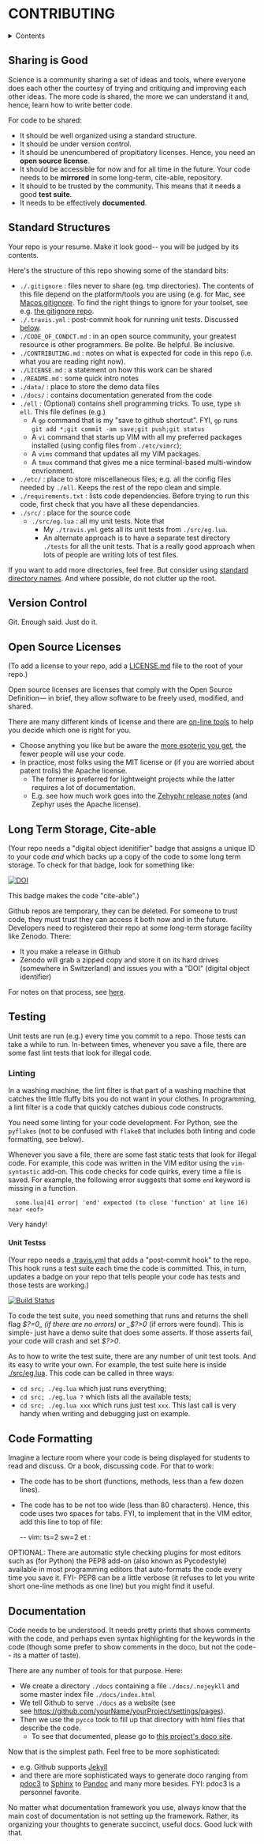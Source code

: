 # CONTRIBUTING

<details> <summary>Contents</summary>

- [Sharing  is Good](#sharing-is-good)
  - [Version Control](#version-control)
  - [Open Source Licenses](#open-source-licenses)
  - [Long Term Storage, Cite-able](#long-term-storage,-cite-able)
  - [Unit Tests](#unit-tests)
  - [Documentation](#documentation)

</details>


## Sharing  is Good

Science is a community sharing a  set of ideas  and tools,
where everyone does each other the courtesy of trying and
critiquing and improving each other ideas.
The more code is shared, the more we can understand it
and, hence, learn  how to write better code.

For code to be shared:

- It should be well organized using a standard structure.
- It should be under version control.
- It should be unencumbered of  propitiatory licenses.
  Hence, you need an **open source license**. 
- It should be accessible for now and for all time in the future.
  Your code needs to be **mirrored** 
  in some long-term, cite-able, repository.
- It should to be  trusted by the community. This means that it needs a good
  **test suite**.
- It needs to be effectively **documented**.

## Standard Structures

Your repo is your resume. Make it look good-- you will be judged by its  contents.

Here's the structure of this repo showing some of the standard bits:

- `./.gitignore` : files never to share (eg. tmp directories). The contents of
  this file depend on the platform/tools you are using 
   (e.g. for Mac, see [Macos.gitignore](https://github.com/github/gitignore/blob/master/Global/macOS.gitignore).
   To find the right things to ignore for your toolset, see e.g. [the gitignore repo](https://github.com/github/gitignore).
- `./.travis.yml` : post-commit hook for running unit tests. Discussed  [below](#unit-tests).
- `./CODE_OF_CONDCT.md` :  in an open source community, your greatest  resource is other programmers.
   Be polite. Be helpful. Be inclusive. 
- `./CONTRIBUTING.md` : notes on what is expected for code in this  repo (i.e. what you are reading  right now).
- `./LICENSE.md` : a statement on how this work can be  shared
- `./README.md` : some quick intro notes
- `./data/` : place to store the demo data files
- `./docs/` : contains documentation generated from the code
- `./ell` : (Optional) contains shell programming tricks. To use, type `sh ell`.
     This file defines (e.g.)
   - A `gp` command that is my "save to github shortcut". FYI, `gp` runs      
     `git add *;git commit -am save;git push;git status`
   - A `vi` command that starts up VIM with all my preferred packages installed (using config files
     from `./etc/vimrc`);
   - A `vims` command that updates all my VIM packages.
   - A `tmux` command that gives me a nice terminal-based multi-window envrionment.
- `./etc/` : place to store miscellaneous files; e.g. all the config files needed by `./ell`.
   Keeps the rest of the repo clean and simple.
- `./requirements.txt` : lists code dependencies. Before trying to run this code,
   first check that you have all these dependancies.
- `./src/` : place for the source code
  - `./src/eg.lua` : all my unit tests. Note that
     - My `./travis.yml` gets all its  unit tests from `./src/eg.lua`.
     - An alternate approach is to have a separate test directory `./tests` for all the unit
     tests. That is a really good approach when  lots of people are writing lots of test files.

If you want to add more directories, feel free. 
But consider using  [standard directory names](https://en.wikipedia.org/wiki/Filesystem_Hierarchy_Standard#Directory_structure).
And where possible, do not clutter up the root.

## Version Control

Git. Enough  said. Just do it.

## Open Source Licenses

(To add a license to your repo, add a  [LICENSE.md](https://github.com/timm/keys/blob/main/LICENSE.md)
file to the root of your repo.)

Open source licenses are licenses that comply with the Open Source Definition— 
in brief, they allow software to be freely used, modified, and shared. 

There are many different kinds of license and there are [on-line tools](https://choosealicense.com)
to help you decide which one is right for you.

- Choose anything you like but be aware the 
  [more esoteric you get](http://www.wtfpl.net), the fewer people will use your code.
- In practice, most folks using the MIT license or (if you are worried
  about patent trolls) the Apache license. 
  - The former is preferred for lightweight projects while the latter 
    requires a lot of documentation. 
  - E.g. see how much work goes into the [Zehyphr release notes](https://github.com/zephyrproject-rtos/zephyr/releases/tag/zephyr-v2.5.0) 
    (and Zephyr uses the Apache license).


## Long Term Storage, Cite-able

(Your repo needs a "digital object idenitifier" badge that assigns a unique ID
to your code _and_ which backs up a copy of the code to some long term storage. 
To check for that badge, look for something like:

[![DOI](https://zenodo.org/badge/DOI/10.5281/zenodo.4728990.svg)](https://doi.org/10.5281/zenodo.4728990)

This badge makes the code "cite-able".)

Github repos are temporary, they  can be deleted. For
someone to trust  code, they must trust they can  access
it both now and in the  future.
Developers need to
registered their repo at some long-term storage facility  like Zenodo. There:

- It you make a release in Github
- Zenodo will grab a zipped copy and store it on its
hard drives (somewhere in Switzerland) and issues you with a "DOI" (digital object
identifier) 

For notes on that process, see [here](http://guides.github.com/activities/citable-code/).


##  Testing

Unit tests are run (e.g.) every time you commit to a repo. Those tests can take
a while to run. In-between times, whenever you save a file, there are  some fast lint  tests
that look for illegal code.

### Linting

In a washing machine,
the lint filter  is that part of a washing machine that catches  the little fluffy bits
you do not want in  your clothes. In programming, a lint filter is a code that quickly
catches  dubious code constructs.

You need some linting for your code development. For Python, see the 
`pyflakes` (not to be confused  with `flake8` that includes both linting and code formatting,
see below).

Whenever you save a file, there are  some fast static tests
that look for illegal code.
For example, this code was written in the VIM editor using the `vim-syntastic` add-on. 
This code checks for code quirks, every time a file is saved. For example, the following
error suggests that  some `end` keyword is missing in a function.

      some.lua|41 error| 'end' expected (to close 'function' at line 16) near <eof>

Very handy!


#### Unit Testss

(Your repo needs a [.travis.yml](https://github.com/timm/keys/blob/main/.travis.yml)
that adds a "post-commit hook" to the  repo. This hook runs a test suite each time
the code is committed. This, in turn, updates a badge on your repo that  tells people
your code has  tests and those tests are working.)

[![Build Status](https://travis-ci.com/timm/keys.svg?branch=main)](https://travis-ci.com/timm/keys)

To code the test suite, you need something that runs and returns 
the shell flag _$?=0_ (if there 
are no errors) or _$?&gt;0_ (if errors were found). This is simple- just have a demo
suite that does some asserts. If those asserts fail, your code will crash  and set
_$?&gt;0_.

As to how to write the test suite, there are any number of unit test tools.
And its easy to write your own. For example, the  test suite here  is inside
[./src/eg.lua](https://github.com/timm/keys/blob/main/src/eg.lua). This code can be called in
three ways:

- `cd src; ./eg.lua` which just runs everything;
- `cd src; ./eg.lua ?` which lists all the  available tests;
- `cd src; ./eg.lua xxx` which runs just test `xxx`. This last call
  is very handy when writing and debugging just on example.


## Code Formatting

Imagine a lecture room where your code is being  displayed for students to read  and  discuss.
Or a book,  discussing code. For that to work:

- The code has to be  short (functions, methods, less than a few dozen  lines).
- The code has to be not too wide (less than 80 characters). Hence, this code uses 
  two  spaces for tabs. FYI, to implement that in the VIM editor, add this line to
  top of file:

     -- vim: ts=2 sw=2 et :

OPTIONAL: There are automatic style checking plugins for most editors such
as (for Python)  the PEP8
add-on  (also known as Pycodestyle) available in most programming editors that auto-formats
the code every time you save it. FYI- PEP8 can be a little verbose
(it refuses to let you write short one-line methods  as  one line) but you might find it useful.

## Documentation

Code needs to be understood. It needs pretty prints that shows comments with the code,
and perhaps even
syntax highlighting for the keywords in the code (though some prefer to show comments in the doco,
but not the code--  its a matter of taste).

There are  any number of tools for that purpose. Here:

- We create a directory `./docs` containing a file `./docs/.nojeykll` and some
  master index file `./docs/index.html`
- We tell Github to serve `./docs` as a website (see  
  see https://github.com/yourName/yourProject/settings/pages).
- Then we use the `pycco` took to fill up that directory with html files
  that describe the code.
  - To see that documented, please go to [this project's doco site](http://menzies.us/keys).

Now that is the simplest path. Feel free to be more sophisticated:
- e.g. Github supports [Jekyll](https://jekyllrb.com)
- and there are more sophisticated ways to generate doco ranging from 
  [pdoc3](https://pdoc3.github.io/pdoc/)
  to [Sphinx](https://www.sphinx-doc.org/en/master/)
  to  [Pandoc](https://pandoc.org) and many more besides.  FYI: pdoc3 is  a personnel
  favorite.

No  matter what documentation framework you use, always know that the main cost
of documentation is not setting up the framework. Rather, its organizing your
thoughts to generate succinct, useful docs. Good luck with that.

